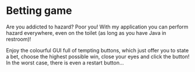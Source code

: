 # Betting game
Are you addicted to hazard? Poor you! With my application you can perform hazard everywhere, even on the toilet (as long as you have Java in restroom)!

Enjoy the colourful GUI full of tempting buttons, which just offer you to state a bet, choose the highest possible win, close your eyes and click the button! In the worst case, there is even a restart button...

